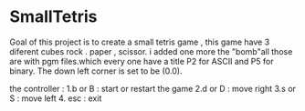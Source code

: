 # SmallTetris
Goal of this project is to create a small tetris game , this game have 3 diferent cubes rock . paper , scissor.
i added one more the "bomb"all those are with pgm files.which every one have a title P2 for ASCII and P5 for binary.
The down left corner is set to be (0.0).

the controller :
1.b or B : start or restart the game 
2.d or D : move right
3.s or S : move left
4. esc : exit
